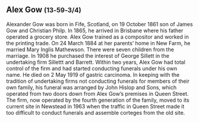 ## Alex Gow <small>(13‑59‑3/4)</small>

Alexander Gow was born in Fife, Scotland, on 19 October 1861 son of James Gow and Christian Philp. In 1865, he arrived in Brisbane where his father operated a grocery store. Alex Gow trained as a compositor and worked in the printing trade. On 24 March 1884 at her parents’ home in New Farm, he married Mary Inglis Mathewson. There were seven children from the marriage. In 1908 he purchased the interest of George Sillett in the undertaking firm Sillettt and Barrett. Within two years, Alex Gow had total control of the firm and had started conducting funerals under his own name. He died on 2 May 1919 of gastric carcinoma. In keeping with the tradition of undertaking firms not conducting funerals for members of their own family, his funeral was arranged by John Hislop and Sons, which operated from two doors down from Alex Gow’s premises in Queen Street. The firm, now operated by the fourth generation of the family, moved to its current site in Newstead in 1963 when the traffic in Queen Street made it too difficult to conduct funerals and assemble corteges from the old site.
